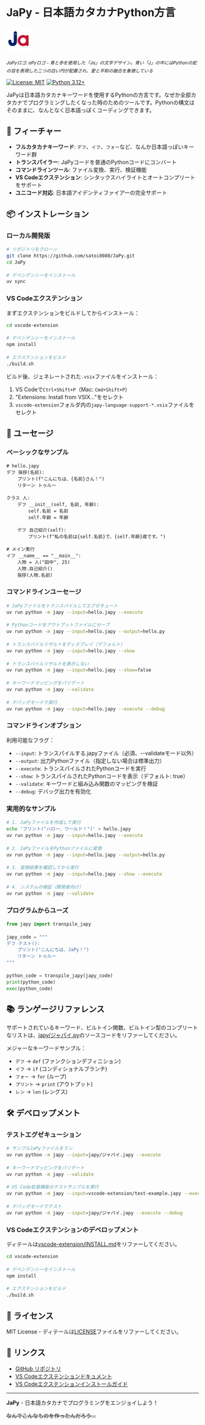 # JaPy - 日本語カタカナPython方言

<img src="icon.svg" alt="JaPyロゴ - 青と赤を使用した「Ja」の文字デザイン。青い「J」の中にはPythonの蛇の目を表現した二つの白い円が配置され、愛と平和の融合を象徴している" width="64" height="64">

<sub><i>JaPyロゴ: aPyロゴ - 青と赤を使用した「Ja」の文字デザイン。青い「J」の中にはPythonの蛇の目を表現した二つの白い円が配置され、愛と平和の融合を象徴している</i></sub>

[![License: MIT](https://img.shields.io/badge/License-MIT-yellow.svg)](https://opensource.org/licenses/MIT)
[![Python 3.12+](https://img.shields.io/badge/python-3.12+-blue.svg)](https://www.python.org/downloads/)

JaPyは日本語カタカナキーワードを使用するPythonの方言です。なぜか全部カタカナでプログラミングしたくなった時のためのツールです。Pythonの構文はそのままに、なんとなく日本語っぽくコーディングできます。

## 🌟 フィーチャー

- **フルカタカナキーワード**: `デフ`、`イフ`、`フォー`など、なんか日本語っぽいキーワード群
- **トランスパイラー**: JaPyコードを普通のPythonコードにコンバート
- **コマンドラインツール**: ファイル変換、実行、検証機能
- **VS Codeエクステンション**: シンタックスハイライトとオートコンプリートをサポート
- **ユニコード対応**: 日本語アイデンティファイアーの完全サポート

## 📦 インストレーション

### ローカル開発版

```bash
# リポジトリをクローン
git clone https://github.com/satoi8080/JaPy.git
cd JaPy

# デペンデンシーをインストール
uv sync
```

### VS Codeエクステンション

まずエクステンションをビルドしてからインストール：

```bash
cd vscode-extension

# デペンデンシーをインストール
npm install

# エクステンションをビルド
./build.sh
```

ビルド後、ジェネレートされた`.vsix`ファイルをインストール：

1. VS Codeで`Ctrl+Shift+P`（Mac: `Cmd+Shift+P`）
2. "Extensions: Install from VSIX..."をセレクト
3. `vscode-extension`フォルダ内の`japy-language-support-*.vsix`ファイルをセレクト

## 🚀 ユーセージ

### ベーシックなサンプル

```japy
# hello.japy
デフ 挨拶(名前):
    プリント(f"こんにちは、{名前}さん！")
    リターン トゥルー

クラス 人:
    デフ __init__(self, 名前, 年齢):
        self.名前 = 名前
        self.年齢 = 年齢
    
    デフ 自己紹介(self):
        プリント(f"私の名前は{self.名前}で、{self.年齢}歳です。")

# メイン実行
イフ __name__ == "__main__":
    人物 = 人("田中", 25)
    人物.自己紹介()
    挨拶(人物.名前)
```

### コマンドラインユーセージ

```bash
# JaPyファイルをトランスパイルしてエグゼキュート
uv run python -m japy --input=hello.japy --execute

# Pythonコードをアウトプットファイルにセーブ
uv run python -m japy --input=hello.japy --output=hello.py

# トランスパイルリザルトをディスプレイ（デフォルト）
uv run python -m japy --input=hello.japy --show

# トランスパイルリザルトを表示しない
uv run python -m japy --input=hello.japy --show=false

# キーワードマッピングをバリデート
uv run python -m japy --validate

# デバッグモードで実行
uv run python -m japy --input=hello.japy --execute --debug
```

### コマンドラインオプション

利用可能なフラグ：

- `--input`: トランスパイルする.japyファイル（必須、--validateモード以外）
- `--output`: 出力Pythonファイル（指定しない場合は標準出力）
- `--execute`: トランスパイルされたPythonコードを実行
- `--show`: トランスパイルされたPythonコードを表示（デフォルト: true）
- `--validate`: キーワードと組み込み関数のマッピングを検証
- `--debug`: デバッグ出力を有効化

### 実用的なサンプル

```bash
# 1. JaPyファイルを作成して実行
echo 'プリント("ハロー、ワールド！")' > hello.japy
uv run python -m japy --input=hello.japy --execute

# 2. JaPyファイルをPythonファイルに変換
uv run python -m japy --input=hello.japy --output=hello.py

# 3. 変換結果を確認してから実行
uv run python -m japy --input=hello.japy --show --execute

# 4. システムの検証（開発者向け）
uv run python -m japy --validate
```

### プログラムからユーズ

```python
from japy import transpile_japy

japy_code = """
デフ テスト():
    プリント("こんにちは、JaPy！")
    リターン トゥルー
"""

python_code = transpile_japy(japy_code)
print(python_code)
exec(python_code)
```

## 📚 ランゲージリファレンス

サポートされているキーワード、ビルトイン関数、ビルトイン型のコンプリートなリストは、[japy/ジャパイ.py](japy/ジャパイ.py)のソースコードをリファーしてください。

メジャーなキーワードサンプル：
- `デフ` → `def` (ファンクションデフィニション)
- `イフ` → `if` (コンディショナルブランチ)
- `フォー` → `for` (ループ)
- `プリント` → `print` (アウトプット)
- `レン` → `len` (レングス)

## 🛠️ デベロップメント

### テストエグゼキューション

```bash
# サンプルJaPyファイルをラン
uv run python -m japy --input=japy/ジャパイ.japy --execute

# キーワードマッピングをバリデート
uv run python -m japy --validate

# VS Code拡張機能のテストサンプルを実行
uv run python -m japy --input=vscode-extension/test-example.japy --execute

# デバッグモードでテスト
uv run python -m japy --input=japy/ジャパイ.japy --execute --debug
```

### VS Codeエクステンションのデベロップメント

ディテールは[vscode-extension/INSTALL.md](vscode-extension/INSTALL.md)をリファーしてください。

```bash
cd vscode-extension

# デペンデンシーをインストール
npm install

# エクステンションをビルド
./build.sh
```

## 📄 ライセンス

MIT License - ディテールは[LICENSE](LICENSE)ファイルをリファーしてください。

## 🔗 リンクス

- [GitHub リポジトリ](https://github.com/satoi8080/JaPy)
- [VS Codeエクステンションドキュメント](vscode-extension/README.md)
- [VS Codeエクステンションインストールガイド](vscode-extension/INSTALL.md)

---

**JaPy** - 日本語カタカナでプログラミングをエンジョイしよう！

~~なんでこんなものを作ったんだろう...~~
